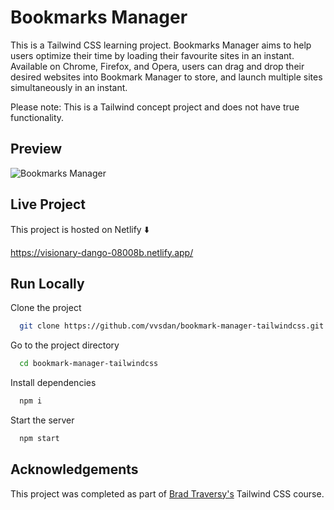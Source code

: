 
# Bookmarks Manager


This is a Tailwind CSS learning project. Bookmarks Manager aims to help users optimize their time by loading their favourite sites in an instant. Available on Chrome, Firefox, and Opera, users can drag and drop their desired websites into Bookmark Manager to store, and launch multiple sites simultaneously in an instant.


Please note: This is a Tailwind concept project and does not have true functionality.
## Preview

![Bookmarks Manager](https://dj-project-previews.s3.amazonaws.com/tailwind-projects/bookmarks-manager.png)


## Live Project

This project is hosted on Netlify ⬇️

https://visionary-dango-08008b.netlify.app/


## Run Locally

Clone the project

```bash
  git clone https://github.com/vvsdan/bookmark-manager-tailwindcss.git
```

Go to the project directory

```bash
  cd bookmark-manager-tailwindcss
```

Install dependencies

```bash
  npm i
```

Start the server

```bash
  npm start
```

## Acknowledgements

This project was completed as part of [Brad Traversy's](https://github.com/bradtraversy) Tailwind CSS course. 


